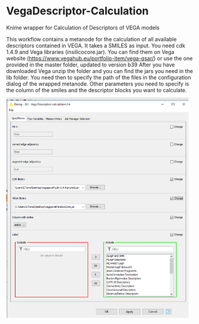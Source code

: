 # VegaDescriptor-Calculation
Knime wrapper for Calculation of Descriptors of VEGA models

This workflow contains a metanode for the calculation of all available descriptors contained in VEGA.
It takes a SMILES as input.
You need cdk 1.4.9 and Vega libraries (insilicocore.jar).
You can find them on Vega website (https://www.vegahub.eu/portfolio-item/vega-qsar/) or use the one provided in the master folder, updated to version b39
After you have downloaded Vega unzip the folder and you can find the jars you need in the lib folder. You need then to specify the path of the files in the configuration dialog of the wrapped metanode. Other parameters you need to specify is the column of the smiles and the descriptor blocks you want to calculate.
<br>
<img height="600" src="https://github.com/marcabrus/VegaDescriptor-Calculation/blob/master/2019-01-28%20(1).png" />
<br>

